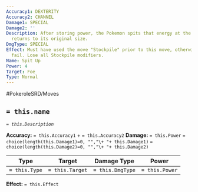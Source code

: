 ```yaml
---
Accuracy1: DEXTERITY
Accuracy2: CHANNEL
Damage1: SPECIAL
Damage2: ''
Description: After storing power, the Pokemon spits that energy at the foe. The user
  returns to its original size.
DmgType: SPECIAL
Effect: Must have used the move "Stockpile" prior to this move, otherwise it will
  fail. Lose all Stockpile modifiers.
Name: Spit Up
Power: 4
Target: Foe
Type: Normal
---
```


#PokeroleSRD/Moves

## `= this.name` 
*`= this.Description`*

**Accuracy:** `= this.Accuracy1` + `= this.Accuracy2`
**Damage:** `= this.Power` `= choice(length(this.Damage1)=0, "","\+ "+ this.Damage1)` `= choice(length(this.Damage2)=0, "","\+ "+ this.Damage2)`

| Type          | Target          | Damage Type          | Power          |
| ------------- | --------------- | ---------------- | -------------- |
| `= this.Type` | `= this.Target` | `= this.DmgType` | `= this.Power` | 

**Effect:** `= this.Effect`